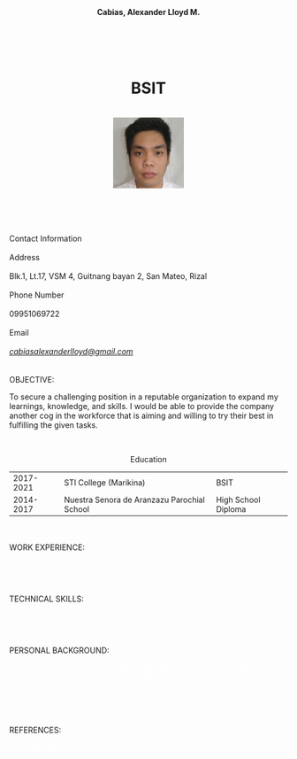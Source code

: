 
<!DOCTYPE html>
<html> 

 

 
<head>
  <link rel="stylesheet" href="resume.css">
</head>



<header><strong>Cabias, Alexander Lloyd M.</strong></header>
<br><center>
<b>
<h1>BSIT</h1>
</b>
</center><br>
<div class="imageContainer">
<center>
 <img src="face.jpg" alt="HTML5 Icon" width="128px";height="128px";>
</center>
</div class="imageContainer">


<Body>
<p>&nbsp;</p>
<br>
<div class="cntct">
<br>
<p3>Contact Information</p3>
<br>
<br>
<p1>Address</p1><br><br>
<p2>Blk.1, Lt.17, VSM 4, Guitnang bayan 2, San Mateo, Rizal</p2><br><br>
<p1>Phone Number</p1><br><br>
<p2>09951069722</p2><br><br>
<p1>Email</p1><br><br>
<a href="mailto:cabiasalexanderlloyd@gmail.com"><i>cabiasalexanderlloyd@gmail.com</i><a><br>
<br>
</div class="cntct">


<div class = "obj">
<br>
<p4>OBJECTIVE:</p4> 
<p>To secure a challenging position in a reputable organization to expand my learnings, knowledge, and skills. I would be able to provide the company another cog in the workforce that is aiming and willing to try their best in fulfilling the given tasks.
</p>
<br>
</div class = "obj">

<div class = "educ">

<p1><center>Education<center></p1>
<table border="0">
<tbody>
<tr>
<td>2017- 2021</td>
<td>STI College (Marikina)</td>
<td>BSIT</td>
</tr>
<tr>
<td>2014- 2017</td>
<td>Nuestra Senora de Aranzazu Parochial School</td>
<td>High School Diploma</td>
</tr>
</tbody>
</table>

</div class = "educ">
<br>
<div class ="INFO">
<br>
<p5>WORK EXPERIENCE:</p5>
<p style = "color:white;">-</p>
<br>

<p5>TECHNICAL SKILLS:</p5> 
<br>
<p style = "color:white;">Unity, Visual Studio, C#, Photo Editing, Video Editing</p>
<br>

<p5>PERSONAL BACKGROUND:</p5> 
<p style = "color:white;">
I am a fresh Graduate of STI College Marikina experienced in coding in C# and using Unity and Visual Studio, Video and Photo editing game design and Microsoft Office. For my thesis we made an Android game, a mobile platformer where I was the Programmer and Game Designer.
</p>
<br>

<p5>REFERENCES: </p5>
<br>
<p style = "color:white;">“Available upon request.”</p>
</br>
</div class ="info">
</Body>
</html> 





